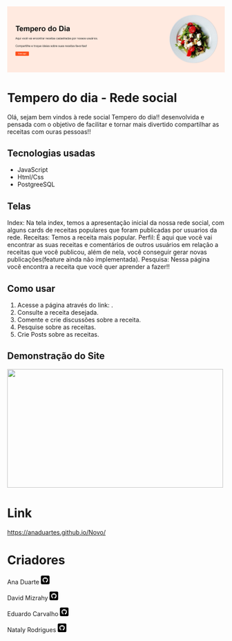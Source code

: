 <img src="assets/capa.png">



# Tempero do dia - Rede social

Olá, sejam bem vindos à rede social Tempero do dia!!
desenvolvida e pensada com o objetivo de facilitar e tornar mais divertido compartilhar as receitas com ouras pessoas!!

## Tecnologias usadas

- JavaScript
- Html/Css
- PostgreeSQL

## Telas

Index: Na tela index, temos a apresentação inicial da nossa rede social, com alguns cards de receitas populares que foram publicadas por usuarios da rede.
Receitas: Temos a receita mais popular.
Perfil: É aqui que você vai encontrar as suas receitas e comentários de outros usuários em relação a receitas que você publicou, além de nela, você conseguir gerar novas publicações(feature ainda não implementada).
Pesquisa: Nessa página você encontra a receita que você quer aprender a fazer!!

## Como usar

1. Acesse a página através do link: .
2. Consulte a receita desejada.
3. Comente e crie discussões sobre a receita.
4. Pesquise sobre as receitas.
5. Crie Posts sobre as receitas.

## Demonstração do Site


<img width="500px" height="275px" src="assets/TemperoDoDia.gif">

# Link 

https://anaduartes.github.io/Novo/


# Criadores
<p>
Ana Duarte  <a href="https://github.com/AnaDuarteS"><img src="assets/github.png" heigth="20px" width="20px"></a>
</p>
<p>
David Mizrahy <a href="https://github.com/DavidMzNeto"><img src="assets/github.png" heigth="20px" width="20px"></a>
</p>
<p>
Eduardo Carvalho  <a href="https://github.com/DavidMzNeto"><img src="assets/github.png" heigth="20px" width="20px"></a>
</p>
<p>
Nataly Rodrigues  <a href="https://github.com/natalyrodrigues"><img src="assets/github.png" heigth="20px" width="20px"></a>
</p>
